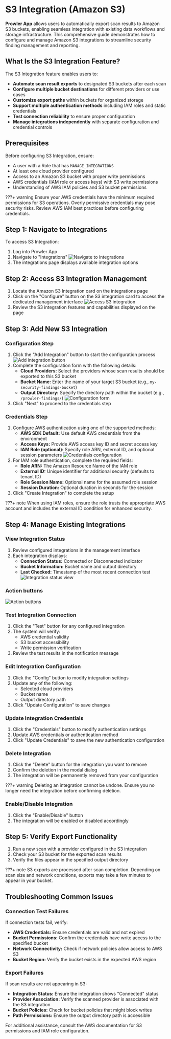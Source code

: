 # S3 Integration (Amazon S3)

**Prowler App** allows users to automatically export scan results to Amazon S3 buckets, enabling seamless integration with existing data workflows and storage infrastructure. This comprehensive guide demonstrates how to configure and manage Amazon S3 integrations to streamline security finding management and reporting.

## What Is the S3 Integration Feature?

The S3 Integration feature enables users to:

- **Automate scan result exports** to designated S3 buckets after each scan
- **Configure multiple bucket destinations** for different providers or use cases
- **Customize export paths** within buckets for organized storage
- **Support multiple authentication methods** including IAM roles and static credentials
- **Test connection reliability** to ensure proper configuration
- **Manage integrations independently** with separate configuration and credential controls

## Prerequisites

Before configuring S3 Integration, ensure:

- A user with a Role that has `MANAGE_INTEGRATIONS`
- At least one cloud provider configured
- Access to an Amazon S3 bucket with proper write permissions
- AWS credentials (IAM role or access keys) with S3 write permissions
- Understanding of AWS IAM policies and S3 bucket permissions

???+ warning
    Ensure your AWS credentials have the minimum required permissions for S3 operations. Overly permissive credentials may pose security risks. Review AWS IAM best practices before configuring credentials.

## Step 1: Navigate to Integrations

To access S3 Integration:

1. Log into Prowler App
2. Navigate to  "Integrations"
![Navigate to integrations](../tutorials/img/s3-integration-ui-1.png)
3. The integrations page displays available integration options

## Step 2: Access S3 Integration Management

1. Locate the Amazon S3 Integration card on the integrations page
2. Click on the "Configure" button on the S3 integration card to access the dedicated management interface
![Access S3 integration](../tutorials/img/s3-integration-ui-2.png)
3. Review the S3 integration features and capabilities displayed on the page

## Step 3: Add New S3 Integration

### Configuration Step

1. Click the "Add Integration" button to start the configuration process
![Add integration button](../tutorials/img/s3-integration-ui-3.png)
2. Complete the configuration form with the following details:
   - **Cloud Providers:** Select the providers whose scan results should be exported to this S3 bucket
   - **Bucket Name:** Enter the name of your target S3 bucket (e.g., `my-security-findings-bucket`)
   - **Output Directory:** Specify the directory path within the bucket (e.g., `/prowler-findings/`)
![Configuration form](../tutorials/img/s3-integration-ui-4.png)
3. Click "Next" to proceed to the credentials step

### Credentials Step

1. Configure AWS authentication using one of the supported methods:
   - **AWS SDK Default:** Use default AWS credentials from the environment
   - **Access Keys:** Provide AWS access key ID and secret access key
   - **IAM Role (optional):** Specify role ARN, external ID, and optional session parameters
![Credentials configuration](../tutorials/img/s3-integration-ui-5.png)
2. For IAM role authentication, complete the required fields:
   - **Role ARN:** The Amazon Resource Name of the IAM role
   - **External ID:** Unique identifier for additional security (defaults to tenant ID)
   - **Role Session Name:** Optional name for the assumed role session
   - **Session Duration:** Optional duration in seconds for the session
2. Click "Create Integration" to complete the setup

???+ note
    When using IAM roles, ensure the role trusts the appropriate AWS account and includes the external ID condition for enhanced security.

## Step 4: Manage Existing Integrations

### View Integration Status

1. Review configured integrations in the management interface
2. Each integration displays:
   - **Connection Status:** Connected or Disconnected indicator
   - **Bucket Information:** Bucket name and output directory
   - **Last Checked:** Timestamp of the most recent connection test
![Integration status view](../tutorials/img/s3-integration-ui-6.png)


### Action buttons
![Action buttons](../tutorials/img/s3-integration-ui-7.png)

### Test Integration Connection

1. Click the "Test" button for any configured integration
2. The system will verify:
   - AWS credential validity
   - S3 bucket accessibility
   - Write permission verification
3. Review the test results in the notification message

### Edit Integration Configuration

1. Click the "Config" button to modify integration settings
2. Update any of the following:
   - Selected cloud providers
   - Bucket name
   - Output directory path
3. Click "Update Configuration" to save changes

### Update Integration Credentials

1. Click the "Credentials" button to modify authentication settings
2. Update AWS credentials or authentication method
3. Click "Update Credentials" to save the new authentication configuration

### Delete Integration

1. Click the "Delete" button for the integration you want to remove
2. Confirm the deletion in the modal dialog
3. The integration will be permanently removed from your configuration

???+ warning
    Deleting an integration cannot be undone. Ensure you no longer need the integration before confirming deletion.

### Enable/Disable Integration

1. Click the "Enable/Disable" button
2. The integration will be enabled or disabled accordingly

## Step 5: Verify Export Functionality

1. Run a new scan with a provider configured in the S3 integration
2. Check your S3 bucket for the exported scan results
3. Verify the files appear in the specified output directory

???+ note
    S3 exports are processed after scan completion. Depending on scan size and network conditions, exports may take a few minutes to appear in your bucket.

## Troubleshooting Common Issues

### Connection Test Failures

If connection tests fail, verify:

- **AWS Credentials:** Ensure credentials are valid and not expired
- **Bucket Permissions:** Confirm the credentials have write access to the specified bucket
- **Network Connectivity:** Check if network policies allow access to AWS S3
- **Bucket Region:** Verify the bucket exists in the expected AWS region

### Export Failures

If scan results are not appearing in S3:

- **Integration Status:** Ensure the integration shows "Connected" status
- **Provider Association:** Verify the scanned provider is associated with the S3 integration
- **Bucket Policies:** Check for bucket policies that might block writes
- **Path Permissions:** Ensure the output directory path is accessible

For additional assistance, consult the AWS documentation for S3 permissions and IAM role configuration.